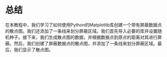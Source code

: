 # 总结

在本教程中，我们学习了如何使用Python的Matplotlib库创建一个带有屏蔽数据点的散点图。我们还添加了一条线来划分屏蔽区域。我们首先导入必要的库并设置随机种子。接下来，我们生成散点图的数据，并根据数据点到原点的距离对其进行屏蔽。然后，我们创建了屏蔽数据点的散点图，并添加了一条线来划分屏蔽区域。最后，我们显示了散点图。
